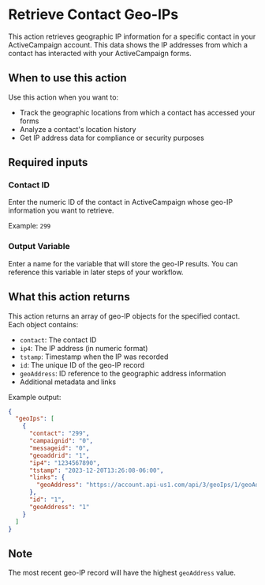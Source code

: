# Retrieve Contact Geo-IPs

This action retrieves geographic IP information for a specific contact in your ActiveCampaign account. This data shows the IP addresses from which a contact has interacted with your ActiveCampaign forms.

## When to use this action

Use this action when you want to:
- Track the geographic locations from which a contact has accessed your forms
- Analyze a contact's location history
- Get IP address data for compliance or security purposes

## Required inputs

### Contact ID
Enter the numeric ID of the contact in ActiveCampaign whose geo-IP information you want to retrieve.

Example: `299`

### Output Variable
Enter a name for the variable that will store the geo-IP results. You can reference this variable in later steps of your workflow.

## What this action returns

This action returns an array of geo-IP objects for the specified contact. Each object contains:

- `contact`: The contact ID
- `ip4`: The IP address (in numeric format)
- `tstamp`: Timestamp when the IP was recorded
- `id`: The unique ID of the geo-IP record
- `geoAddress`: ID reference to the geographic address information
- Additional metadata and links

Example output:
```json
{
  "geoIps": [
    {
      "contact": "299",
      "campaignid": "0",
      "messageid": "0",
      "geoaddrid": "1",
      "ip4": "1234567890",
      "tstamp": "2023-12-20T13:26:08-06:00",
      "links": {
        "geoAddress": "https://account.api-us1.com/api/3/geoIps/1/geoAddress"
      },
      "id": "1",
      "geoAddress": "1"
    }
  ]
}
```

## Note
The most recent geo-IP record will have the highest `geoAddress` value.
